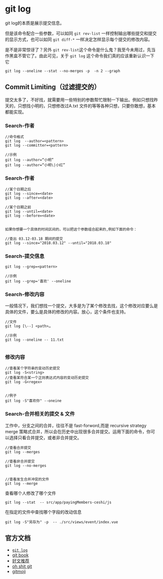 # git log

git log的本质是展示提交信息。

但是该命令配合一些参数，可以如同 `git rev-list` 一样控制输出哪些提交和提交的显示方式，也可以如同 `git diff-*` 一样决定怎样显示每个提交的修改内容。

是不是非常惊讶了？另外 `git rev-list`这个命令是什么鬼？我至今未用过，先当作黑盒不管它了。由此可见，关于 `git log` 这个命令我们真的应该重新认识一下它

`git log --oneline --stat --no-merges -p  -n 2 --graph`
## Commit Limiting（过滤提交的）

提交太多了，不好找，就需要用一些特别的参数帮忙限制一下输出。例如只想找昨天的，只想找小明的，只想修改过A.txt 文件的等等各种只想，只要你敢想，基本都能实现。


### Search-作者
```
//命令格式
git log  --author=<pattern>
git log --committer=<pattern>

//示例
git log --author=“小明”
git log --author=“小明\|小红”
```
### Search-作者

```
//某个日期之后
git log --since=<date>
git log --after=<date>

//某个日期之前
git log --until=<date>
git log --before=<date>


如果你想要一个具体的时间区间的，可以把这个参数组合起来的,例如下面的命令：

//查出 03.12-03.18 期间的提交
git log --since="2018.03.12" --until="2018.03.18"
```

### Search-提交信息

```
git log --grep=<pattern>

//示例
git log --grep='喜欢' --oneline

```

### Search-修改内容

一般情况下，我们想找一个提交，大多是为了某个修改去找，这个修改对应要么是具体的文件，要么是具体的修改的内容。放心，这个条件也支持。
```
//文件
git log [\--] <path>…​

//示例
git log --oneline -- 11.txt


```

### 修改内容

```
//查看某个字符串的变动历史提交
git log -S<string>
//查看某符合某一个正则表达式内容的变动历史提交  
git log -G<regex>


//例子
git log -S"喜欢你" --oneine
```

### Search-合并相关的提交 & 文件

工作中，分支之间的合并，往往不是 fast-forword,而是 recursive strategy merge 策略式合并，所以会在历史中出现很多合并提交。运用下面的命令，你可以选择只看合并提交，或者非合并提交。

```
//查看合并提交
git log --merges

//查看非合并提交
git log --no-merges


//查看发生合并冲突的文件
git log --merge

```


查看哪个人修改了哪个文件

```
git log --stat  -- src/app/payingMembers-ceshi/js
```

在指定的文件中查找哪个字段的改动信息
```
git log -S"另存为" -p  -- ./src/views/event/index.vue
```

## 官方文档
- [`git log`](https://git-scm.com/docs/git-log/zh_HANS-CN)
- [git book](https://git-scm.com/book/zh/v2)
- [好文推荐](https://blog.csdn.net/qq_32452623/article/details/79599503)
- [oh shit git](https://github.com/ksylor/ohshitgit)
- [gitmoji](https://github.com/carloscuesta/gitmoji)
